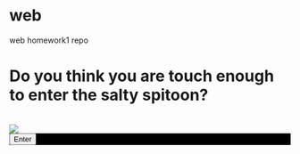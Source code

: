 # web
web homework1 repo
<h1>Do you think you are touch enough to enter the salty spitoon?</h1>
<br/>
<img src="https://i.kym-cdn.com/entries/icons/original/000/003/022/wISx2Jj91qhyzqyz10Muv1jbo1_500.jpg"/>
<div style="background:black; display:flex;justify-content:center>
            <a href="sergey.html">
                    <button>Enter</button>
           </a>
</div>
